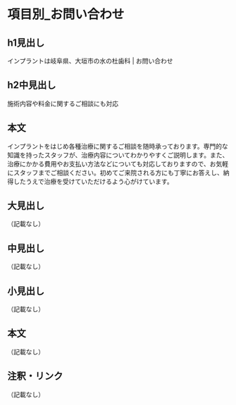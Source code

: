 # 項目別_お問い合わせ

## h1見出し
インプラントは岐阜県、大垣市の水の杜歯科 | お問い合わせ

## h2中見出し
施術内容や料金に関するご相談にも対応

## 本文
インプラントをはじめ各種治療に関するご相談を随時承っております。専門的な知識を持ったスタッフが、治療内容についてわかりやすくご説明します。また、治療にかかる費用やお支払い方法などについても対応しておりますので、お気軽にスタッフまでご相談ください。初めてご来院される方にも丁寧にお答えし、納得したうえで治療を受けていただけるよう心がけています。

## 大見出し
（記載なし）

## 中見出し
（記載なし）

## 小見出し
（記載なし）

## 本文
（記載なし）

## 注釈・リンク
（記載なし）

